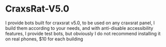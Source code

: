 # CraxsRat-V5.0
I provide bots built for craxsrat v5.0, 
to be used on any craxsrat panel, 
I build them according to your needs, 
and with anti-disable accessibility features, 
I provide test bots, but obviously 
I do not recommend installing it on real phones, 
$10 for each building
